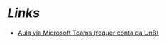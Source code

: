 # _Links_

- [Aula via Microsoft Teams (requer conta da UnB)](https://web.microsoftstream.com/video/f50ad072-066c-4d61-8e3a-224af731dcbb)
